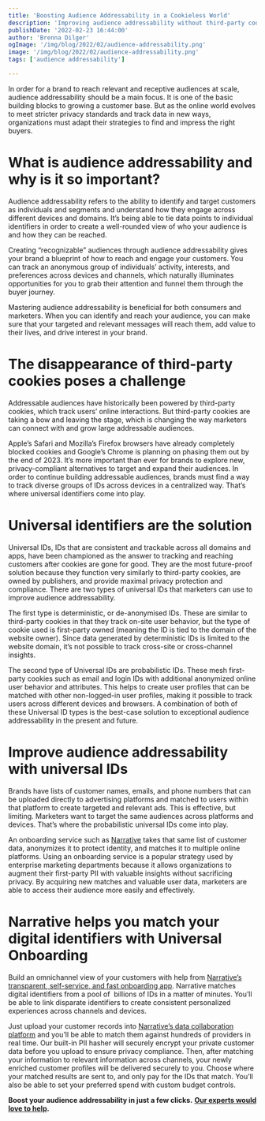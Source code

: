 ```yaml
---
title: 'Boosting Audience Addressability in a Cookieless World'
description: 'Improving audience addressability without third-party cookies can be challenging. Using universal IDs to reach and engage new customers is the future-proof solution.'
publishDate: '2022-02-23 16:44:00'
author: 'Brenna Dilger'
ogImage: '/img/blog/2022/02/audience-addressability.png'
image: '/img/blog/2022/02/audience-addressability.png'
tags: ['audience addressability']

---
```

In order for a brand to reach relevant and receptive audiences at scale, audience addressability should be a main focus. It is one of the basic building blocks to growing a customer base. But as the online world evolves to meet stricter privacy standards and track data in new ways, organizations must adapt their strategies to find and impress the right buyers. 

**What is audience addressability and why is it so important?**
===============================================================

Audience addressability refers to the ability to identify and target customers as individuals and segments and understand how they engage across different devices and domains. It’s being able to tie data points to individual identifiers in order to create a well-rounded view of who your audience is and how they can be reached.  

Creating “recognizable” audiences through audience addressability gives your brand a blueprint of how to reach and engage your customers. You can track an anonymous group of individuals’ activity, interests, and preferences across devices and channels, which naturally illuminates opportunities for you to grab their attention and funnel them through the buyer journey.

Mastering audience addressability is beneficial for both consumers and marketers. When you can identify and reach your audience, you can make sure that your targeted and relevant messages will reach them, add value to their lives, and drive interest in your brand. 

**The disappearance of third-party cookies poses a challenge**
==============================================================

Addressable audiences have historically been powered by third-party cookies, which track users’ online interactions. But third-party cookies are taking a bow and leaving the stage, which is changing the way marketers can connect with and grow large addressable audiences. 

Apple’s Safari and Mozilla’s Firefox browsers have already completely blocked cookies and Google’s Chrome is planning on phasing them out by the end of 2023. It’s more important than ever for brands to explore new, privacy-compliant alternatives to target and expand their audiences. In order to continue building addressable audiences, brands must find a way to track diverse groups of IDs across devices in a centralized way. That’s where universal identifiers come into play.

**Universal identifiers are the solution** 
===========================================

Universal IDs, IDs that are consistent and trackable across all domains and apps, have been championed as the answer to tracking and reaching customers after cookies are gone for good. They are the most future-proof solution because they function very similarly to third-party cookies, are owned by publishers, and provide maximal privacy protection and compliance. There are two types of universal IDs that marketers can use to improve audience addressability. 

The first type is deterministic, or de-anonymised IDs. These are similar to third-party cookies in that they track on-site user behavior, but the type of cookie used is first-party owned (meaning the ID is tied to the domain of the website owner). Since data generated by deterministic IDs is limited to the website domain, it’s not possible to track cross-site or cross-channel insights. 

The second type of Universal IDs are probabilistic IDs. These mesh first-party cookies such as email and login IDs with additional anonymized online user behavior and attributes. This helps to create user profiles that can be matched with other non-logged-in user profiles, making it possible to track users across different devices and browsers. A combination of both of these Universal ID types is the best-case solution to exceptional audience addressability in the present and future.

**Improve audience addressability with universal IDs**
======================================================

Brands have lists of customer names, emails, and phone numbers that can be uploaded directly to advertising platforms and matched to users within that platform to create targeted and relevant ads. This is effective, but limiting. Marketers want to target the same audiences across platforms and devices. That’s where the probabilistic universal IDs come into play.

An onboarding service such as [Narrative](https://www.narrative.io/) takes that same list of customer data, anonymizes it to protect identity, and matches it to multiple online platforms. Using an onboarding service is a popular strategy used by enterprise marketing departments because it allows organizations to augment their first-party PII with valuable insights without sacrificing privacy. By acquiring new matches and valuable user data, marketers are able to access their audience more easily and effectively. 

**Narrative helps you match your digital identifiers with Universal Onboarding** 
=================================================================================

Build an omnichannel view of your customers with help from [Narrative’s transparent, self-service, and fast onboarding app](https://app.narrative.io/app/universal-onboarding). Narrative matches digital identifiers from a pool of  billions of IDs in a matter of minutes. You’ll be able to link disparate identifiers to create consistent personalized experiences across channels and devices.

Just upload your customer records into [Narrative’s data collaboration platform](https://www.narrative.io/data-marketplace) and you’ll be able to match them against hundreds of providers in real time. Our built-in PII hasher will securely encrypt your private customer data before you upload to ensure privacy compliance. Then, after matching your information to relevant information across channels, your newly enriched customer profiles will be delivered securely to you. Choose where your matched results are sent to, and only pay for the IDs that match. You’ll also be able to set your preferred spend with custom budget controls. 

**Boost your audience addressability in just a few clicks.** [**Our experts would love to help**](/contact)**.**
